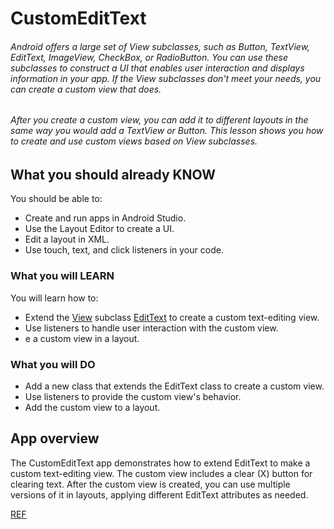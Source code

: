 # CustomEditText 

###### Android offers a large set of View subclasses, such as Button, TextView, EditText, ImageView, CheckBox, or RadioButton. You can use these subclasses to construct a UI that enables user interaction and displays information in your app. If the View subclasses don't meet your needs, you can create a custom view that does.

###### After you create a custom view, you can add it to different layouts in the same way you would add a TextView or Button. This lesson shows you how to create and use custom views based on View subclasses.

## What you should already KNOW

You should be able to:

- Create and run apps in Android Studio.
- Use the Layout Editor to create a UI.
- Edit a layout in XML.
- Use touch, text, and click listeners in your code.

### What you will LEARN

You will learn how to:

- Extend the [View](https://developer.android.com/reference/android/view/View.html)  subclass [EditText](https://developer.android.com/reference/android/widget/EditText.html) to create a custom text-editing view.
- Use listeners to handle user interaction with the custom view.
- e a custom view in a layout.

### What you will DO

- Add a new class that extends the EditText class to create a custom view.
- Use listeners to provide the custom view's behavior.
- Add the custom view to a layout.

## App overview

The CustomEditText app demonstrates how to extend EditText to make a custom text-editing view. The custom view includes a clear (X) button for clearing text. After the custom view is created, you can use multiple versions of it in layouts, applying different EditText attributes as needed.

[REF](https://google-developer-training.github.io/android-developer-advanced-course-practicals/unit-5-advanced-graphics-and-views/lesson-10-custom-views/10-1a-p-using-custom-views/10-1a-p-using-custom-views.html)

